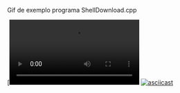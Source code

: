 Gif de exemplo programa ShellDownload.cpp

[![Watch the video](https://andreyquerino.com/andrey/demostracao.mp4)
[![asciicast](https://asciinema.org/a/113463.png)](https://asciinema.org/a/113463)
